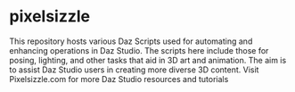 # pixelsizzle
This repository hosts various Daz Scripts used for automating and enhancing operations in Daz Studio. The scripts here include those for posing, lighting, and other tasks that aid in 3D art and animation. The aim is to assist Daz Studio users in creating more diverse 3D content. Visit Pixelsizzle.com for more Daz Studio resources and tutorials
